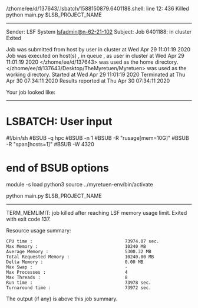 /zhome/ee/d/137643/.lsbatch/1588150879.6401188.shell: line 12:   436 Killed                  python main.py $LSB_PROJECT_NAME

------------------------------------------------------------
Sender: LSF System <lsfadmin@n-62-21-102>
Subject: Job 6401188: <NNAgent1NN-Selfplay-20-weighted> in cluster <dcc> Exited

Job <NNAgent1NN-Selfplay-20-weighted> was submitted from host <n-62-27-20> by user <s183905> in cluster <dcc> at Wed Apr 29 11:01:19 2020
Job was executed on host(s) <n-62-21-102>, in queue <hpc>, as user <s183905> in cluster <dcc> at Wed Apr 29 11:01:19 2020
</zhome/ee/d/137643> was used as the home directory.
</zhome/ee/d/137643/Desktop/TheMyretuen/Myretuen> was used as the working directory.
Started at Wed Apr 29 11:01:19 2020
Terminated at Thu Apr 30 07:34:11 2020
Results reported at Thu Apr 30 07:34:11 2020

Your job looked like:

------------------------------------------------------------
# LSBATCH: User input
#!/bin/sh
#BSUB -q hpc
#BSUB -n 1
#BSUB -R "rusage[mem=10G]"
#BSUB -R "span[hosts=1]"
#BSUB -W 4320
# end of BSUB options

module -s load python3
source ../myretuen-env/bin/activate

python main.py $LSB_PROJECT_NAME


------------------------------------------------------------

TERM_MEMLIMIT: job killed after reaching LSF memory usage limit.
Exited with exit code 137.

Resource usage summary:

    CPU time :                                   73974.07 sec.
    Max Memory :                                 10240 MB
    Average Memory :                             5300.32 MB
    Total Requested Memory :                     10240.00 MB
    Delta Memory :                               0.00 MB
    Max Swap :                                   -
    Max Processes :                              4
    Max Threads :                                8
    Run time :                                   73978 sec.
    Turnaround time :                            73972 sec.

The output (if any) is above this job summary.


